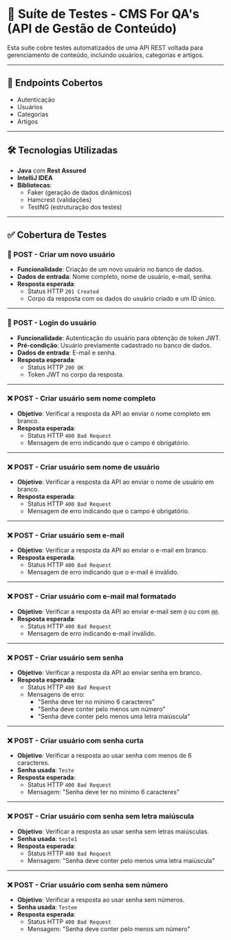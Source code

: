 # 🧪 Suíte de Testes - CMS For QA's (API de Gestão de Conteúdo)

Esta suíte cobre testes automatizados de uma API REST voltada para gerenciamento de conteúdo, incluindo usuários, categorias e artigos.

---

## 📌 Endpoints Cobertos

- Autenticação
- Usuários
- Categorias
- Artigos

---

## 🛠️ Tecnologias Utilizadas

- **Java** com **Rest Assured**
- **IntelliJ IDEA**
- **Bibliotecas**:
  - Faker (geração de dados dinâmicos)
  - Hamcrest (validações)
  - TestNG (estruturação dos testes)

---

## ✅ Cobertura de Testes

### 🔐 POST - Criar um novo usuário

- **Funcionalidade**: Criação de um novo usuário no banco de dados.
- **Dados de entrada**: Nome completo, nome de usuário, e-mail, senha.
- **Resposta esperada**:
  - Status HTTP `201 Created`
  - Corpo da resposta com os dados do usuário criado e um ID único.

---

### 🔐 POST - Login do usuário

- **Funcionalidade**: Autenticação do usuário para obtenção de token JWT.
- **Pré-condição**: Usuário previamente cadastrado no banco de dados.
- **Dados de entrada**: E-mail e senha.
- **Resposta esperada**:
  - Status HTTP `200 OK`
  - Token JWT no corpo da resposta.

---

### ❌ POST - Criar usuário sem nome completo

- **Objetivo**: Verificar a resposta da API ao enviar o nome completo em branco.
- **Resposta esperada**:
  - Status HTTP `400 Bad Request`
  - Mensagem de erro indicando que o campo é obrigatório.

---

### ❌ POST - Criar usuário sem nome de usuário

- **Objetivo**: Verificar a resposta da API ao enviar o nome de usuário em branco.
- **Resposta esperada**:
  - Status HTTP `400 Bad Request`
  - Mensagem de erro indicando que o campo é obrigatório.

---

### ❌ POST - Criar usuário sem e-mail

- **Objetivo**: Verificar a resposta da API ao enviar o e-mail em branco.
- **Resposta esperada**:
  - Status HTTP `400 Bad Request`
  - Mensagem de erro indicando que o e-mail é inválido.

---

### ❌ POST - Criar usuário com e-mail mal formatado

- **Objetivo**: Verificar a resposta da API ao enviar e-mail sem `@` ou com `@@`.
- **Resposta esperada**:
  - Status HTTP `400 Bad Request`
  - Mensagem de erro indicando e-mail inválido.

---

### ❌ POST - Criar usuário sem senha

- **Objetivo**: Verificar a resposta da API ao enviar senha em branco.
- **Resposta esperada**:
  - Status HTTP `400 Bad Request`
  - Mensagens de erro:
    - "Senha deve ter no mínimo 6 caracteres"
    - "Senha deve conter pelo menos um número"
    - "Senha deve conter pelo menos uma letra maiúscula"

---

### ❌ POST - Criar usuário com senha curta

- **Objetivo**: Verificar a resposta ao usar senha com menos de 6 caracteres.
- **Senha usada**: `Teste`
- **Resposta esperada**:
  - Status HTTP `400 Bad Request`
  - Mensagem: "Senha deve ter no mínimo 6 caracteres"

---

### ❌ POST - Criar usuário com senha sem letra maiúscula

- **Objetivo**: Verificar a resposta ao usar senha sem letras maiúsculas.
- **Senha usada**: `teste1`
- **Resposta esperada**:
  - Status HTTP `400 Bad Request`
  - Mensagem: "Senha deve conter pelo menos uma letra maiúscula"

---

### ❌ POST - Criar usuário com senha sem número

- **Objetivo**: Verificar a resposta ao usar senha sem números.
- **Senha usada**: `Testee`
- **Resposta esperada**:
  - Status HTTP `400 Bad Request`
  - Mensagem: "Senha deve conter pelo menos um número"
